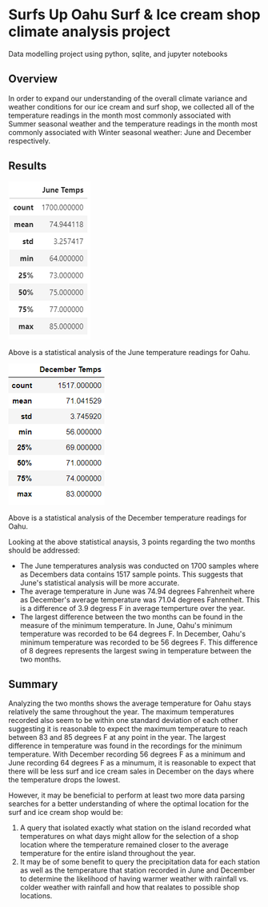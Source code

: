 # Surfs Up Oahu Surf & Ice cream shop climate analysis project
Data modelling project using python, sqlite, and jupyter notebooks

## Overview

In order to expand our understanding of the overall climate variance and weather conditions for our ice cream and surf shop, we collected all of the temperature readings in the month most commonly associated with Summer seasonal weather and the temperature readings in the month most commonly associated with Winter seasonal weather: June and December respectively.

## Results

![June temperature stats](https://github.com/MattK1454/Surfs_Up/blob/main/June_temp_stats.png)

Above is a statistical analysis of the June temperature readings for Oahu.

![December temperature stats](https://github.com/MattK1454/Surfs_Up/blob/main/December_temp_stats.png)

Above is a statistical analysis of the December temperature readings for Oahu.

Looking at the above statistical anaysis, 3 points regarding the two months should be addressed:

* The June temperatures analysis was conducted on 1700 samples where as Decembers data contains 1517 sample points. This suggests that June's statistical analysis will be more accurate.
* The average temperature in June was 74.94 degrees Fahrenheit where as December's average temperature was 71.04 degrees Fahrenheit. This is a difference of 3.9 degress F in average temperture over the year.
* The largest difference between the two months can be found in the measure of the minimum temperature. In June, Oahu's minimum temperature was recorded to be 64 degrees F. In December, Oahu's minimum temperature was recorded to be 56 degrees F. This difference of 8 degrees represents the largest swing in temperature between the two months.

## Summary

Analyzing the two months shows the average temperature for Oahu stays relatively the same throughout the year. The maximum temperatures recorded also seem to be within one standard deviation of each other suggesting it is reasonable to expect the maximum temperature to reach between 83 and 85 degrees F at any point in the year. The largest difference in temperature was found in the recordings for the minimum temperature. With December recording 56 degrees F as a minimum and June recording 64 degrees F as a minumum, it is reasonable to expect that there will be less surf and ice cream sales in December on the days where the temperature drops the lowest.

However, it may be beneficial to perform at least two more data parsing searches for a better understanding of where the optimal location for the surf and ice cream shop would be:
1. A query that isolated exactly what station on the island recorded what temperatures on what days might allow for the selection of a shop location where the temperature remained closer to the average temperature for the entire island throughout the year.
2. It may be of some benefit to query the precipitation data for each station as well as the temperature that station recorded in June and December to determine the likelihood of having warmer weather with rainfall vs. colder weather with rainfall and how that realates to possible shop locations.
